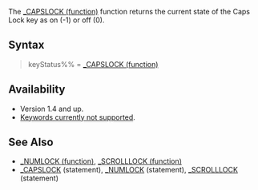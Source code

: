 The [_CAPSLOCK (function)](_CAPSLOCK-(function)) function returns the current state of the Caps Lock key as on (-1) or off (0).

## Syntax

> keyStatus%% = [_CAPSLOCK (function)](_CAPSLOCK-(function))

## Availability

* Version 1.4 and up.
* [Keywords currently not supported](Keywords-currently-not-supported-by-QB64).

## See Also

* [_NUMLOCK (function)](_NUMLOCK-(function)), [_SCROLLLOCK (function)](_SCROLLLOCK-(function))
* [_CAPSLOCK](_CAPSLOCK) (statement), [_NUMLOCK](_NUMLOCK) (statement), [_SCROLLLOCK](_SCROLLLOCK) (statement)
